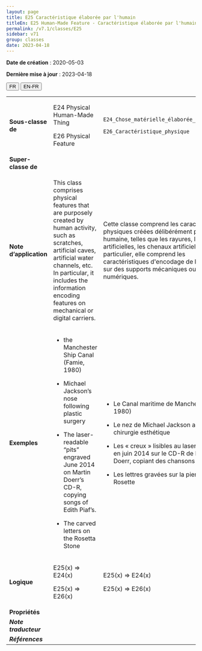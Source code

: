 ```yaml
---
layout: page
title: E25 Caractéristique élaborée par l'humain
titleEn: E25 Human-Made Feature - Caractéristique élaborée par l'humain
permalink: /v7.1/classes/E25
sidebar: v71
group: classes
date: 2023-04-18
---
```


**Date de création** : 2020-05-03

**Dernière mise à jour** : 2023-04-18

<div class="lang-buttons">
  <button id="fr" class="activate">FR</button>
  <button id="en-fr">EN-FR</button>
</div>

<table>
<tbody>
<tr>
<td><strong>Sous-classe de</strong></td>
<td class="en">
<p>E24 Physical Human-Made Thing<strong></strong></p>
<p>E26 Physical Feature</p>
</td>
<td>
<p><code class="language-plaintext highlighter-rouge">E24_Chose_matérielle_élaborée_par_l’humain</code></p>
<p><code class="language-plaintext highlighter-rouge">E26_Caractéristique_physique</code></p>
</td>
</tr>
<tr>
<td><strong>Super-classe de</strong></td>
<td class="en">
</td>
<td>
<p></p>
</td>
</tr>
<tr>
<td><strong>Note d’application</strong></td>
<td class="en">
<p>This class comprises physical features that are purposely created by human activity, such as scratches, artificial caves, artificial water channels, etc. In particular, it includes the information encoding features on mechanical or digital carriers.</p>
</td>
<td>
<p>Cette classe comprend les caractéristiques physiques créées délibérément par l'activité humaine, telles que les rayures, les grottes artificielles, les chenaux artificiels, etc. En particulier, elle comprend les caractéristiques d'encodage de l'information sur des supports mécaniques ou numériques.</p>
</td>
</tr>
<tr>
<td><strong>Exemples</strong></td>
<td class="en">
<ul>
<li><p>the Manchester Ship Canal (Famie, 1980)</p>
</li>
<li><p>Michael Jackson’s nose following plastic surgery</p>
</li>
<li><p>The laser-readable “pits” engraved June 2014 on Martin Doerr’s CD-R, copying songs of Edith Piaf’s. </p>
</li>
<li><p>The carved letters on the Rosetta Stone</p>
</li>
</ul>
</td>
<td>
<ul>
<li><p>Le Canal maritime de Manchester (Famie, 1980)</p>
</li>
<li><p>Le nez de Michael Jackson après la chirurgie esthétique</p>
</li>
<li><p>Les « creux » lisibles au laser et gravés en juin 2014 sur le CD-R de Martin Doerr, copiant des chansons d'Édith Piaf</p>
</li>
<li><p>Les lettres gravées sur la pierre de Rosette</p>
</li>
</ul>
</td>
</tr>
<tr>
<td><strong>Logique</strong></td>
<td class="en">
<p>E25(x) ⇒ E24(x)<strong></strong></p>
<p>E25(x) ⇒ E26(x)</p>
</td>
<td>
<p>E25(x) ⇒ E24(x)<strong></strong></p>
<p>E25(x) ⇒ E26(x)</p>
</td>
</tr>
<tr>
<td><strong>Propriétés</strong></td>
<td class="en">
</td>
<td>
<p></p>
</td>
</tr>
<tr>
<td><strong><em>Note traducteur</em></strong></td>
<td colspan="2">
</td>
</tr>
<tr>
<td><strong><em>Références</em></strong></td>
<td colspan="2">
<p><em></em></p>
</td>
</tr>
</tbody>
</table>

				